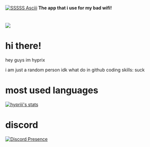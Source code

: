 [![SSSSS Asciii](https://cdn.discordapp.com/attachments/1322151140971905066/1331227552148357171/output-seomagnifier_1.png?ex=6790d9c5&is=678f8845&hm=39037d7386ab356c4e7c1598fee448ba9bd58933db236feb1f11a442ad2dc289&)](https://1.1.1.1)
**The app that i use for my bad wifi!**
# 

![](https://komarev.com/ghpvc/?username=hypriii)


# hi there!
hey guys im hyprix

i am just a random person
idk what do in github
coding skills: suck

# most used languages

[![hypriii's stats](https://github-readme-stats.vercel.app/api/top-langs/?username=hypriii&layout=donut&theme=panda&count_private=true&langs_count=16)](https://hyprii.github.io)

# discord
[![Discord Presence](https://lanyard.cnrad.dev/api/1251097782580940917)](https://discord.com/users/1251097782580940917)
